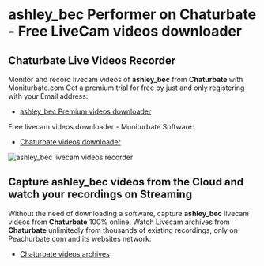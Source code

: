 # ashley_bec Performer on Chaturbate - Free LiveCam videos downloader

## Chaturbate Live Videos Recorder

Monitor and record livecam videos of **ashley_bec** from **Chaturbate** with Moniturbate.com
Get a premium trial for free by just and only registering with your Email address:
* [ashley_bec Premium videos downloader](https://moniturbate.com/request-demo-licence-key.html)

Free livecam videos downloader - Moniturbate Software:
* [Chaturbate videos downloader](https://moniturbate.com/moniturbate-download-software.html)

![ashley_bec livecam videos recorder](https://peachurnet.com/templates/moniturbate-software.png)


## Capture ashley_bec videos from the Cloud and watch your recordings on Streaming

Without the need of downloading a software, capture **ashley_bec** livecam videos from **Chaturbate** 100% online.
Watch Livecam archives from **Chaturbate** unlimitedly from thousands of existing recordings, only on Peachurbate.com and its websites network:
* [Chaturbate videos archives](https://peachurnet.com/)